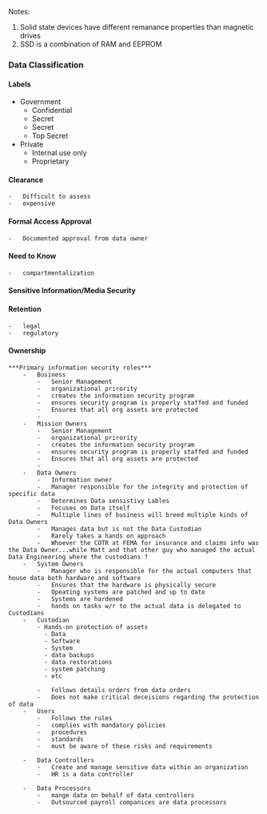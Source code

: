 Notes:
1. Solid state devices have different remanance properties than magnetic drives
2. SSD is a combination of RAM and EEPROM


### Data Classification 

#### Labels
-   Government
    -   Confidential
    -   Secret
    -   Secret
    -   Top Secret
-   Private
    -   Internal use only
    -   Proprietary

#### Clearance
    -   Difficult to assess
    -   expensive

#### Formal Access Approval
    -   Documented approval from data owner

#### Need to Know
    -   compartmentalization

#### Sensitive Information/Media Security

#### Retention
    -   legal
    -   regulatory

#### Ownership
    ***Primary information security roles***
        -   Business
            -   Senior Management
            -   organizational prirority
            -   creates the information security program
            -   ensures security program is properly staffed and funded
            -   Ensures that all org assets are protected
            -   
        -   Mission Owners
            -   Senior Management
            -   organizational prirority
            -   creates the information security program
            -   ensures security program is properly staffed and funded
            -   Ensures that all org assets are protected
            - 
        -   Data Owners
            -   Information owner
            -   Manager responsible for the integrity and protection of specific data
            -   Determines Data sensistivy Lables
            -   Focuses on Data itself
            -   Multiple lines of business will breed multiple kinds of Data Owners
            -   Manages data but is not the Data Custodian
            -   Rarely takes a hands on approach
            -   Whoever the COTR at FEMA for insurance and claims info was the Data Owner...while Matt and that other guy who managed the actual Data Engineering where the custodians ?
        -   System Owners
            -   Manager who is responsible for the actual computers that house data both hardware and software
            -   Ensures that the hardware is physically secure
            -   Opeating systems are patched and up to date
            -   Systems are hardened
            -   hands on tasks w/r to the actual data is delegated to Custodians
        -   Custodian
            - Hands-on protection of assets
              - Data
              - Software
              - System
              - data backups
              - data restorations
              - system patching
              - etc

            -   Follows details orders from data orders
            -   Does not make critical deceisions regarding the protection of data
        -   Users
            -   Follows the rules
            -   complies with mandatory policies
            -   procedures
            -   standards
            -   must be aware of these risks and requirements

        -   Data Controllers 
            -   Create and manage sensitive data within an organization
            -   HR is a data controller

        -   Data Processors
            -   mange data on behalf of data controllers
            -   Outsourced payroll companices are data processors